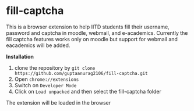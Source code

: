 # fill-captcha

This is a browser extension to help IITD students fill their username, password and captcha in moodle, webmail, and e-academics. Currently the fill captcha features works only on moodle but support for webmail and eacademics will be added. 

**Installation**

1. clone the repository by `git clone https://github.com/guptaanurag2106/fill-captcha.git`
2. Open `chrome://extensions`
3. Switch on `Developer Mode`
4. Click on `Load unpacked` and then select the fill-captcha folder 

The extension will be loaded in the browser
